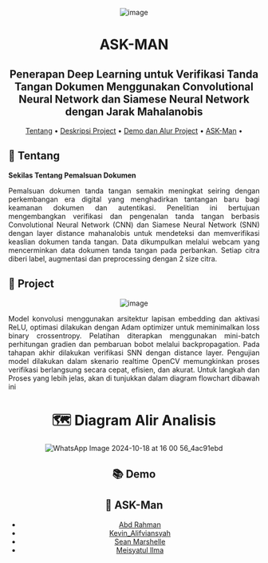 <div align="center">

![image](https://github.com/user-attachments/assets/e3f87566-6217-4d7f-a2e6-38d66f59ee84)

# ASK-MAN

## Penerapan Deep Learning untuk Verifikasi Tanda Tangan Dokumen Menggunakan Convolutional Neural Network dan Siamese Neural Network dengan Jarak Mahalanobis

<p align="center">


[Tentang](#newspaper-Tentang)
•
[Deskripsi Project](#open_book-Project)
•
[Demo dan Alur Project](#books-Demo)
•
[ASK-Man](#panda_face-ASK-Man)
•
</div>

## :newspaper: Tentang

**Sekilas Tentang Pemalsuan Dokumen**

<p align="justify">
Pemalsuan dokumen tanda tangan semakin meningkat seiring dengan perkembangan era digital yang menghadirkan tantangan baru bagi keamanan dokumen dan autentikasi. Penelitian ini bertujuan mengembangkan verifikasi dan pengenalan tanda tangan berbasis Convolutional Neural Network (CNN) dan Siamese Neural Network (SNN) dengan layer distance mahanalobis untuk mendeteksi dan memverifikasi keaslian dokumen tanda tangan. Data dikumpulkan melalui webcam yang mencerminkan data dokumen tanda tangan pada perbankan. Setiap citra diberi label, augmentasi dan preprocessing dengan 2 size citra.
</p>



## :open_book: Project 

<div align="center">

![image](https://github.com/user-attachments/assets/29d16c29-7d61-41e9-b65c-d5e2be98e7ad)

<p align="center">

<p align="justify">
Model konvolusi menggunakan arsitektur lapisan embedding dan aktivasi ReLU, optimasi dilakukan dengan Adam optimizer untuk meminimalkan loss binary crossentropy. Pelatihan diterapkan menggunakan mini-batch perhitungan gradien dan pembaruan bobot melalui backpropagation. Pada tahapan akhir dilakukan verifikasi SNN dengan distance layer. Pengujian model dilakukan dalam skenario realtime OpenCV memungkinkan proses verifikasi berlangsung secara cepat, efisien, dan akurat. Untuk langkah dan Proses yang lebih jelas, akan di tunjukkan dalam diagram flowchart dibawah ini
</p>

<p align="center">

# :world_map: Diagram Alir Analisis

![WhatsApp Image 2024-10-18 at 16 00 56_4ac91ebd](https://github.com/user-attachments/assets/ad085560-f88b-40d7-8db2-846a05cf1eec)

</p>




## :books: Demo



## :panda_face: ASK-Man 

+ [Abd Rahman](https://github.com/abdul014/)
+ [Kevin_Alifviansyah](https://github.com/kevinsoewari/)
+ [Sean Marshelle](https://github.com/seanmarshelleproj)
+ [Meisyatul Ilma](https://github.com/meisyatulilma)

